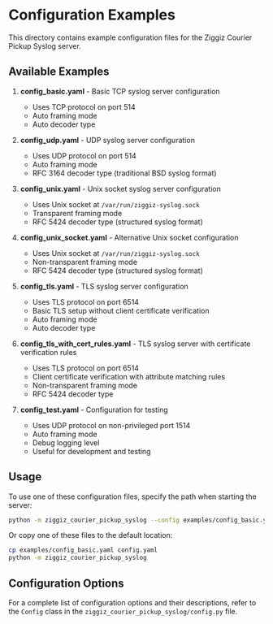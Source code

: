 # Configuration Examples

This directory contains example configuration files for the Ziggiz Courier Pickup Syslog server.

## Available Examples

1. **config_basic.yaml** - Basic TCP syslog server configuration
   - Uses TCP protocol on port 514
   - Auto framing mode
   - Auto decoder type

2. **config_udp.yaml** - UDP syslog server configuration
   - Uses UDP protocol on port 514
   - Auto framing mode
   - RFC 3164 decoder type (traditional BSD syslog format)

3. **config_unix.yaml** - Unix socket syslog server configuration
   - Uses Unix socket at `/var/run/ziggiz-syslog.sock`
   - Transparent framing mode
   - RFC 5424 decoder type (structured syslog format)

4. **config_unix_socket.yaml** - Alternative Unix socket configuration
   - Uses Unix socket at `/var/run/ziggiz-syslog.sock`
   - Non-transparent framing mode
   - RFC 5424 decoder type (structured syslog format)

5. **config_tls.yaml** - TLS syslog server configuration
   - Uses TLS protocol on port 6514
   - Basic TLS setup without client certificate verification
   - Auto framing mode
   - Auto decoder type

6. **config_tls_with_cert_rules.yaml** - TLS syslog server with certificate verification rules
   - Uses TLS protocol on port 6514
   - Client certificate verification with attribute matching rules
   - Non-transparent framing mode
   - RFC 5424 decoder type

7. **config_test.yaml** - Configuration for testing
   - Uses UDP protocol on non-privileged port 1514
   - Auto framing mode
   - Debug logging level
   - Useful for development and testing

## Usage

To use one of these configuration files, specify the path when starting the server:

```bash
python -m ziggiz_courier_pickup_syslog --config examples/config_basic.yaml
```

Or copy one of these files to the default location:

```bash
cp examples/config_basic.yaml config.yaml
python -m ziggiz_courier_pickup_syslog
```

## Configuration Options

For a complete list of configuration options and their descriptions, refer to the `Config` class in the `ziggiz_courier_pickup_syslog/config.py` file.
